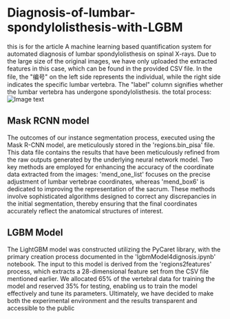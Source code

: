 # Diagnosis-of-lumbar-spondylolisthesis-with-LGBM

this is for the article A machine learning based quantification system for automated diagnosis of lumbar spondylolisthesis on spinal X-rays.
Due to the large size of the original images, we have only uploaded the extracted features in this case, which can be found in the provided CSV file. In the file, the "编号" on the left side represents the individual, while the right side indicates the specific lumbar vertebra. The "label" column signifies whether the lumbar vertebra has undergone spondylolisthesis. 
the total process:
![Image text](https://github.com/THUzyt21/Diagnosis-of-lumbar-spondylolisthesis-with-LGBM/tree/main/fd/总流程.png)
## Mask RCNN model
The outcomes of our instance segmentation process, executed using the Mask R-CNN model, are meticulously stored in the 'regions.bin_pisa' file. This data file contains the results that have been meticulously refined from the raw outputs generated by the underlying neural network model. Two key methods are employed for enhancing the accuracy of the coordinate data extracted from the images: 'mend_one_list' focuses on the precise adjustment of lumbar vertebrae coordinates, whereas 'mend_box6' is dedicated to improving the representation of the sacrum. These methods involve sophisticated algorithms designed to correct any discrepancies in the initial segmentation, thereby ensuring that the final coordinates accurately reflect the anatomical structures of interest.

## LGBM Model
The LightGBM model was constructed utilizing the PyCaret library, with the primary creation process documented in the 'lgbmModel4dignosis.ipynb' notebook. The input to this model is derived from the 'regions2features' process, which extracts a 28-dimensional feature set from the CSV file mentioned earlier. We allocated 65% of the vertebral data for training the model and reserved 35% for testing, enabling us to train the model effectively and tune its parameters. Ultimately, we have decided to make both the experimental environment and the results transparent and accessible to the public
